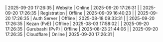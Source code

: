 | 2025-09-20 17:26:35 | Website | Online | 2025-09-20 17:26:31 |
| 2025-09-20 17:26:35 | Registration | Offline | 2025-09-09 16:40:23 |
| 2025-09-20 17:26:35 | Auth Server | Offline | 2025-08-18 09:33:31 |
| 2025-09-20 17:26:35 | Kezan (PvE) | Offline | 2025-08-03 17:58:02 |
| 2025-09-20 17:26:35 | Gurubashi (PvP) | Offline | 2025-08-23 21:44:06 |
| 2025-09-20 17:26:35 | Cloudflare | Online | 2025-09-20 17:26:31 |
